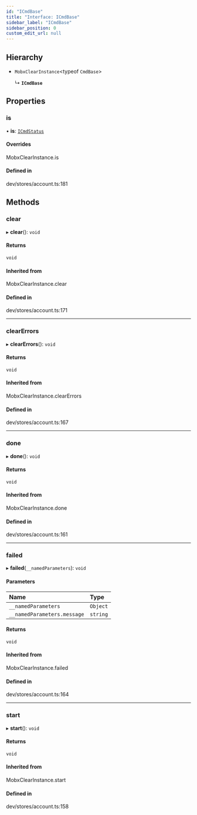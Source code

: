 ```yaml
---
id: "ICmdBase"
title: "Interface: ICmdBase"
sidebar_label: "ICmdBase"
sidebar_position: 0
custom_edit_url: null
---
```


## Hierarchy

- `MobxClearInstance`<typeof `CmdBase`\>

  ↳ **`ICmdBase`**

## Properties

### is

• **is**: [`ICmdStatus`](ICmdStatus.md)

#### Overrides

MobxClearInstance.is

#### Defined in

dev/stores/account.ts:181

## Methods

### clear

▸ **clear**(): `void`

#### Returns

`void`

#### Inherited from

MobxClearInstance.clear

#### Defined in

dev/stores/account.ts:171

___

### clearErrors

▸ **clearErrors**(): `void`

#### Returns

`void`

#### Inherited from

MobxClearInstance.clearErrors

#### Defined in

dev/stores/account.ts:167

___

### done

▸ **done**(): `void`

#### Returns

`void`

#### Inherited from

MobxClearInstance.done

#### Defined in

dev/stores/account.ts:161

___

### failed

▸ **failed**(`__namedParameters`): `void`

#### Parameters

| Name | Type |
| :------ | :------ |
| `__namedParameters` | `Object` |
| `__namedParameters.message` | `string` |

#### Returns

`void`

#### Inherited from

MobxClearInstance.failed

#### Defined in

dev/stores/account.ts:164

___

### start

▸ **start**(): `void`

#### Returns

`void`

#### Inherited from

MobxClearInstance.start

#### Defined in

dev/stores/account.ts:158
